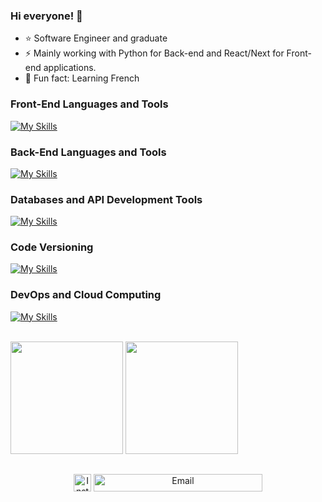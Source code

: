 ### Hi everyone! 👋

- ⭐ Software Engineer and graduate
- ⚡ Mainly working with Python for Back-end and React/Next for Front-end applications.
- 🧐 Fun fact: Learning French

### **Front-End Languages and Tools**
[![My Skills](https://skillicons.dev/icons?i=js,html,css,react,next,vite,tailwind,cypress,figma)](https://skillicons.dev)

### **Back-End Languages and Tools**
[![My Skills](https://skillicons.dev/icons?i=py,django,flask,selenium,debian,ubuntu, )](https://skillicons.dev)

### **Databases and API Development Tools**
[![My Skills](https://skillicons.dev/icons?i=mysql,postgres,mongodb,fastapi,postman&perline=3)](https://skillicons.dev)

### **Code Versioning**
[![My Skills](https://skillicons.dev/icons?i=git,github)](https://skillicons.dev)

### **DevOps and Cloud Computing**
[![My Skills](https://skillicons.dev/icons?i=docker,kubernetes,gcp)](https://skillicons.dev)

<br>

<div>
  <img height="180em" src="https://github-readme-stats.vercel.app/api?username=SamuelAMT&show_icons=true&theme=tokyonight&include_all_commits=true&count_private=true"/>
  <img height="180em" src="https://github-readme-stats.vercel.app/api/top-langs/?username=SamuelAMT&layout=compact&langs_count=16&theme=tokyonight"/>
</div>
  
 ##
  
<div align="center">
  <a href="mailto:samuelmirandasamt@gmail.com?subject=Subject%20Here" target="_blank">
    <img src="https://img.shields.io/badge/Instagram-E4405F?style=for-the-badge&logo=instagram&logoColor=white" height="28" alt="Instagram"></a>
  
  <a href="https://www.instagram.com/samuelmirandamg" target="_blank">
    <img src="https://img.shields.io/badge/-samuelmirandasamt@gmail.com-6633cc?style=flat-square&logo=Gmail&logoColor=white" height="28" width="270" alt="Email"></a>
</div>

